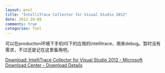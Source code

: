 ```yaml
---
layout: post
title: "IntelliTrace Collector for Visual Studio 2012"
date: 2012-10-08
comments: true
categories: Tool
---
```

可以在production环境下手机IIS下的应用的intellitrace，用来debug。暂时没有需求，不过还是记在这里备用吧。

[Download: IntelliTrace Collector for Visual Studio 2012 - Microsoft Download Center - Download Details](http://www.microsoft.com/en-us/download/details.aspx?id=30665")